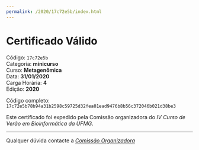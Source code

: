 ```yaml
---
permalink: /2020/17c72e5b/index.html
---
```


# Certificado Válido

Código: `17c72e5b`<br>
Categoria: **minicurso**<br>
Curso: **Metagenômica**<br>
Data: **31/01/2020**<br>
Carga Horária: **4**<br>
Edição: **2020**<br>


Código completo: `17c72e5b78b94a31b2598c59725d32fea01ead9476b8b56c372046b021d38be3`


Este certificado foi expedido pela Comissão organizadora do *IV Curso de Verão em Bioinformática da UFMG*.

----

Qualquer dúvida contacte a [_Comissão Organizadora_](<mailto:cursobioinfoufmg@gmail.com$subject=[Certificados]>)


